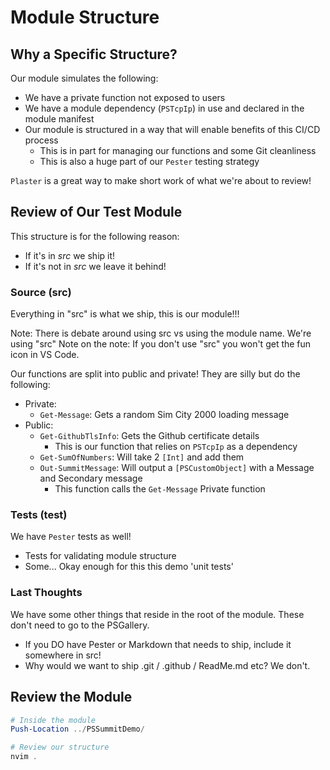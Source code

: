 # Module Structure

## Why a Specific Structure?

Our module simulates the following:

- We have a private function not exposed to users
- We have a module dependency (`PSTcpIp`) in use and declared in the module manifest
- Our module is structured in a way that will enable benefits of this CI/CD process
  * This is in part for managing our functions and some Git cleanliness 
  * This is also a huge part of our `Pester` testing strategy

`Plaster` is a great way to make short work of what we're about to review!

## Review of Our Test Module

This structure is for the following reason:

- If it's in _src_ we ship it!
- If it's not in _src_ we leave it behind!

### Source (src)

Everything in "src" is what we ship, this is our module!!!

Note: There is debate around using src vs using the module name. We're using "src"
Note on the note: If you don't use "src" you won't get the fun icon in VS Code.

Our functions are split into public and private! 
They are silly but do the following:

- Private:
  * `Get-Message`: Gets a random Sim City 2000 loading message
- Public: 
  * `Get-GithubTlsInfo`: Gets the Github certificate details
    - This is our function that relies on `PSTcpIp` as a dependency
  * `Get-SumOfNumbers`: Will take 2 `[Int]` and add them
  * `Out-SummitMessage`: Will output a `[PSCustomObject]` with a Message and Secondary message
    - This function calls the `Get-Message` Private function

### Tests (test)

We have `Pester` tests as well!

- Tests for validating module structure
- Some... Okay enough for this this demo 'unit tests'

### Last Thoughts

We have some other things that reside in the root of the module.
These don't need to go to the PSGallery.

- If you DO have Pester or Markdown that needs to ship, include it somewhere in src!
- Why would we want to ship .git / .github / ReadMe.md etc?  We don't.

## Review the Module

```powershell
# Inside the module
Push-Location ../PSSummitDemo/

# Review our structure
nvim .
```
